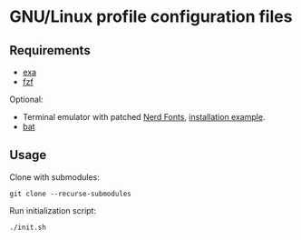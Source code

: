 # GNU/Linux profile configuration files

## Requirements

- [exa](https://github.com/ogham/exa)
- [fzf](https://github.com/junegunn/fzf)

Optional:

- Terminal emulator with patched [Nerd Fonts](https://github.com/ryanoasis/nerd-fonts), [installation example](https://github.com/ryanoasis/nerd-fonts/tree/master/patched-fonts/Hack#linux).
- [bat](https://github.com/sharkdp/bat)

## Usage

Clone with submodules:

```console
git clone --recurse-submodules
```

Run initialization script:

```console
./init.sh
```

